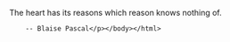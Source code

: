<html><body><p>The heart has its reasons which reason knows nothing of.

		-- Blaise Pascal</p></body></html>